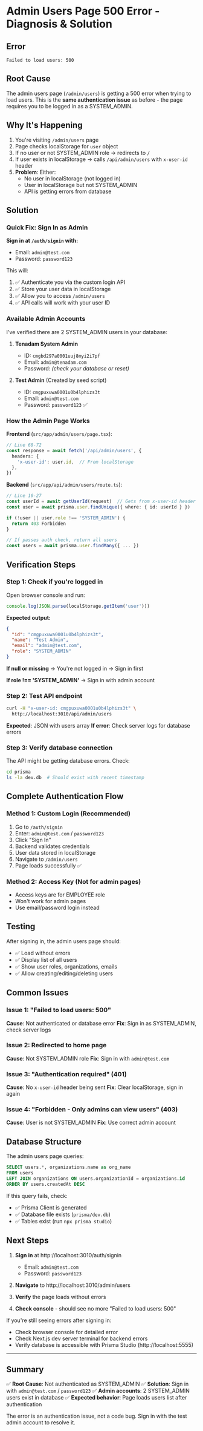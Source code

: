 # Admin Users Page 500 Error - Diagnosis & Solution

## Error
```
Failed to load users: 500
```

## Root Cause

The admin users page (`/admin/users`) is getting a 500 error when trying to load users. This is the **same authentication issue** as before - the page requires you to be logged in as a SYSTEM_ADMIN.

## Why It's Happening

1. You're visiting `/admin/users` page
2. Page checks localStorage for `user` object
3. If no user or not SYSTEM_ADMIN role → redirects to `/`
4. If user exists in localStorage → calls `/api/admin/users` with `x-user-id` header
5. **Problem**: Either:
   - No user in localStorage (not logged in)
   - User in localStorage but not SYSTEM_ADMIN
   - API is getting errors from database

## Solution

### Quick Fix: Sign In as Admin

**Sign in at `/auth/signin` with:**
- Email: `admin@test.com`
- Password: `password123`

This will:
1. ✅ Authenticate you via the custom login API
2. ✅ Store your user data in localStorage
3. ✅ Allow you to access `/admin/users`
4. ✅ API calls will work with your user ID

### Available Admin Accounts

I've verified there are 2 SYSTEM_ADMIN users in your database:

1. **Tenadam System Admin**
   - ID: `cmgbd297a0001uuj8myi2i7pf`
   - Email: `admin@tenadam.com`
   - Password: *(check your database or reset)*

2. **Test Admin** (Created by seed script)
   - ID: `cmgpuxuwa0001u0b4lphizs3t`
   - Email: `admin@test.com`
   - Password: `password123` ✅

### How the Admin Page Works

**Frontend** (`src/app/admin/users/page.tsx`):
```typescript
// Line 68-72
const response = await fetch('/api/admin/users', {
  headers: {
    'x-user-id': user.id,  // From localStorage
  },
})
```

**Backend** (`src/app/api/admin/users/route.ts`):
```typescript
// Line 10-27
const userId = await getUserId(request)  // Gets from x-user-id header
const user = await prisma.user.findUnique({ where: { id: userId } })

if (!user || user.role !== 'SYSTEM_ADMIN') {
  return 403 Forbidden
}

// If passes auth check, return all users
const users = await prisma.user.findMany({ ... })
```

## Verification Steps

### Step 1: Check if you're logged in
Open browser console and run:
```javascript
console.log(JSON.parse(localStorage.getItem('user')))
```

**Expected output:**
```json
{
  "id": "cmgpuxuwa0001u0b4lphizs3t",
  "name": "Test Admin",
  "email": "admin@test.com",
  "role": "SYSTEM_ADMIN"
}
```

**If null or missing** → You're not logged in → Sign in first

**If role !== 'SYSTEM_ADMIN'** → Sign in with admin account

### Step 2: Test API endpoint
```bash
curl -H "x-user-id: cmgpuxuwa0001u0b4lphizs3t" \
  http://localhost:3010/api/admin/users
```

**Expected**: JSON with users array
**If error**: Check server logs for database errors

### Step 3: Verify database connection
The API might be getting database errors. Check:
```bash
cd prisma
ls -la dev.db  # Should exist with recent timestamp
```

## Complete Authentication Flow

### Method 1: Custom Login (Recommended)
1. Go to `/auth/signin`
2. Enter: `admin@test.com` / `password123`
3. Click "Sign In"
4. Backend validates credentials
5. User data stored in localStorage
6. Navigate to `/admin/users`
7. Page loads successfully ✅

### Method 2: Access Key (Not for admin pages)
- Access keys are for EMPLOYEE role
- Won't work for admin pages
- Use email/password login instead

## Testing

After signing in, the admin users page should:
- ✅ Load without errors
- ✅ Display list of all users
- ✅ Show user roles, organizations, emails
- ✅ Allow creating/editing/deleting users

## Common Issues

### Issue 1: "Failed to load users: 500"
**Cause**: Not authenticated or database error
**Fix**: Sign in as SYSTEM_ADMIN, check server logs

### Issue 2: Redirected to home page
**Cause**: Not SYSTEM_ADMIN role
**Fix**: Sign in with `admin@test.com`

### Issue 3: "Authentication required" (401)
**Cause**: No `x-user-id` header being sent
**Fix**: Clear localStorage, sign in again

### Issue 4: "Forbidden - Only admins can view users" (403)
**Cause**: User is not SYSTEM_ADMIN
**Fix**: Use correct admin account

## Database Structure

The admin users page queries:
```sql
SELECT users.*, organizations.name as org_name
FROM users
LEFT JOIN organizations ON users.organizationId = organizations.id
ORDER BY users.createdAt DESC
```

If this query fails, check:
- ✅ Prisma Client is generated
- ✅ Database file exists (`prisma/dev.db`)
- ✅ Tables exist (run `npx prisma studio`)

## Next Steps

1. **Sign in** at http://localhost:3010/auth/signin
   - Email: `admin@test.com`
   - Password: `password123`

2. **Navigate** to http://localhost:3010/admin/users

3. **Verify** the page loads without errors

4. **Check console** - should see no more "Failed to load users: 500"

If you're still seeing errors after signing in:
- Check browser console for detailed error
- Check Next.js dev server terminal for backend errors
- Verify database is accessible with Prisma Studio (http://localhost:5555)

---

## Summary

✅ **Root Cause**: Not authenticated as SYSTEM_ADMIN
✅ **Solution**: Sign in with `admin@test.com` / `password123`
✅ **Admin accounts**: 2 SYSTEM_ADMIN users exist in database
✅ **Expected behavior**: Page loads users list after authentication

The error is an authentication issue, not a code bug. Sign in with the test admin account to resolve it.

